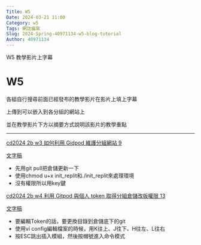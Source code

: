 ```yaml
---
Title: W5
Date: 2024-03-21 11:00
Category: w5
Tags: 網誌編寫
Slug: 2024-Spring-40971134-w5-blog-tutorial
Author: 40971134
---
```


W5 教學影片上字幕

<!-- PELICAN_END_SUMMARY -->

# W5
各組自行搜尋前面已經發布的教學影片在影片上填上字幕

上傳到可以嵌入到各分組的網站上

並在教學影片下方以摘要方式說明該影片的教學重點

------------------------------------------
<a href="https://youtu.be/yQHplNmwepg">cd2024 2b w3 如何利用 Gidpod 維護分組網站 9</a>

<a href="https://onedrive.live.com/?cid=9683D19A89B0DEC7&id=9683D19A89B0DEC7%2117299&parId=root&o=OneUp">文字稿</a>

<ul>
<li>先用git pull把倉儲更新一下</li>
<li>使用chmod u+x init_replit和./init_replit來處理環境</li>
<li>沒有權限所以用key鍵</li>
</ul>

<a href="https://youtu.be/k6dIAPkvNkU">cd2024 2b w4 利用 Gitpod 與個人 token 取得分組倉儲改版權限 13</a>

<a href="https://onedrive.live.com/?cid=9683D19A89B0DEC7&id=9683D19A89B0DEC7%2117300&parId=root&o=OneUp">文字稿</a>

<ul>
<li>要編輯Token的話，要更換目錄到倉儲底下的git</li>
<li>使用vi config編輯檔案的時候，用K往上、J往下、H往左、L往右</li>
<li>按ESC跳出插入模組，然後按帽號進入命令模式</li>
</ul>